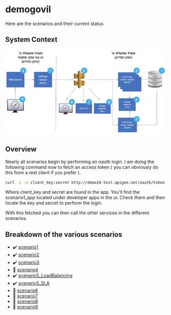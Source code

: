 # demogovil
Here are the scenarios and their current status

## System Context
![alt text](resources/images/SystemContext.png "System Context")

## Overview
Nearly all scenarios begin by performing an oauth login. I am doing the following command now to fetch an
access token ( you can obviously do this from a rest client if you prefer ).

```bash
curl -s -u client_key:secret http://demo24-test.apigee.net/oauth/token?grant_type=client_credentials | fgrep access_token | awk -F '"' '{print $4}'

```

Where client_key and secret are found in the app. You'll find the scenario1_app located under developer apps in the ui. Check there and then locate the key and secret to perform the login.

With this fetched you can then call the other services in the different scenarios.


## Breakdown of the various scenarios
- :heavy_check_mark: [scenario1](/scenario1)
- :heavy_check_mark: [scenario2](/scenario2)
- :heavy_check_mark: [scenario3](/scenario3)
- :red_circle: [scenario4](/scenario4)
- :heavy_check_mark: [scenario5_LoadBalancing](/scenario5_LoadBalancing)
- :heavy_check_mark: [scenario5_SLA](/scenario5_SLA)
- :red_circle: [scenario6](/scenario6)
- :red_circle: [scenario7](/scenario7)
- :red_circle: [scenario8](/scenario8)
- :red_circle: [scenario9](/scenario9)
